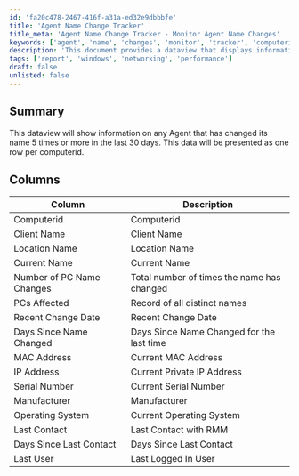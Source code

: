 ```yaml
---
id: 'fa20c478-2467-416f-a31a-ed32e9dbbbfe'
title: 'Agent Name Change Tracker'
title_meta: 'Agent Name Change Tracker - Monitor Agent Name Changes'
keywords: ['agent', 'name', 'changes', 'monitor', 'tracker', 'computerid']
description: 'This document provides a dataview that displays information about agents that have changed their names five times or more in the last 30 days, including details such as computer ID, client name, location, and more.'
tags: ['report', 'windows', 'networking', 'performance']
draft: false
unlisted: false
---
```

## Summary

This dataview will show information on any Agent that has changed its name 5 times or more in the last 30 days. This data will be presented as one row per computerid.

## Columns

| Column                     | Description                                           |
|---------------------------|-------------------------------------------------------|
| Computerid                | Computerid                                           |
| Client Name               | Client Name                                          |
| Location Name             | Location Name                                        |
| Current Name              | Current Name                                         |
| Number of PC Name Changes | Total number of times the name has changed           |
| PCs Affected              | Record of all distinct names                         |
| Recent Change Date        | Recent Change Date                                   |
| Days Since Name Changed    | Days Since Name Changed for the last time           |
| MAC Address               | Current MAC Address                                  |
| IP Address                | Current Private IP Address                           |
| Serial Number             | Current Serial Number                                |
| Manufacturer              | Manufacturer                                         |
| Operating System          | Current Operating System                             |
| Last Contact              | Last Contact with RMM                                |
| Days Since Last Contact   | Days Since Last Contact                              |
| Last User                 | Last Logged In User                                  |







